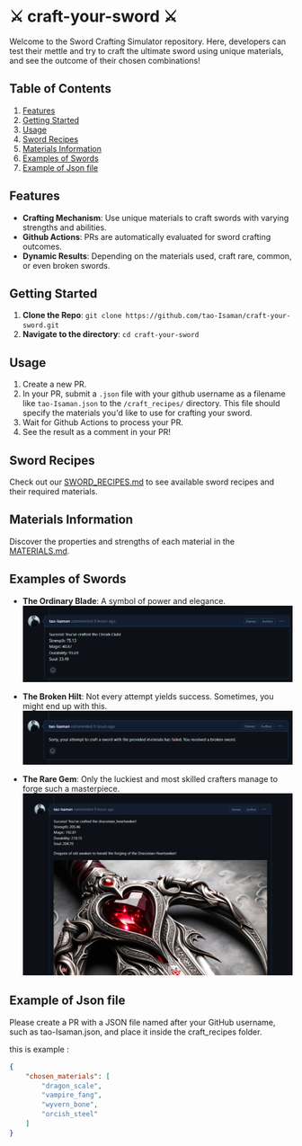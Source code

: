 # ⚔️ craft-your-sword ⚔️

Welcome to the Sword Crafting Simulator repository. Here, developers can test their mettle and try to craft the ultimate sword using unique materials, and see the outcome of their chosen combinations!

## Table of Contents

1. [Features](#features)
2. [Getting Started](#getting-started)
3. [Usage](#usage)
4. [Sword Recipes](#sword-recipes)
5. [Materials Information](#materials-information)
6. [Examples of Swords](#examples-of-swords)
7. [Example of Json file](#example-of-json-file)

## Features

- **Crafting Mechanism**: Use unique materials to craft swords with varying strengths and abilities.
- **Github Actions**: PRs are automatically evaluated for sword crafting outcomes.
- **Dynamic Results**: Depending on the materials used, craft rare, common, or even broken swords.

## Getting Started

1. **Clone the Repo**: `git clone https://github.com/tao-Isaman/craft-your-sword.git`
2. **Navigate to the directory**: `cd craft-your-sword`

## Usage

1. Create a new PR.
2. In your PR, submit a `.json` file with your github username as a filename like `tao-Isaman.json` to the `/craft_recipes/` directory. This file should specify the materials you'd like to use for crafting your sword.
3. Wait for Github Actions to process your PR.
4. See the result as a comment in your PR!

## Sword Recipes

Check out our [SWORD_RECIPES.md](SWORD_RECIPES.md) to see available sword recipes and their required materials.

## Materials Information

Discover the properties and strengths of each material in the [MATERIALS.md](MATERIALS.md).

## Examples of Swords
- **The Ordinary Blade**: A symbol of power and elegance.
  ![Ordinary Sword](./images/sword_example.png)

- **The Broken Hilt**: Not every attempt yields success. Sometimes, you might end up with this.
  ![Failed Attempt](./images/broken_sword_example.png)

- **The Rare Gem**: Only the luckiest and most skilled crafters manage to forge such a masterpiece.
  ![The Ultimate Prize](./images/rare_sword_example.png)

## Example of Json file 
Please create a PR with a JSON file named after your GitHub username, such as tao-Isaman.json, and place it inside the craft_recipes folder.

this is example :

```json
{
    "chosen_materials": [
        "dragon_scale",
        "vampire_fang",
        "wyvern_bone",
        "orcish_steel"
    ]
}
```